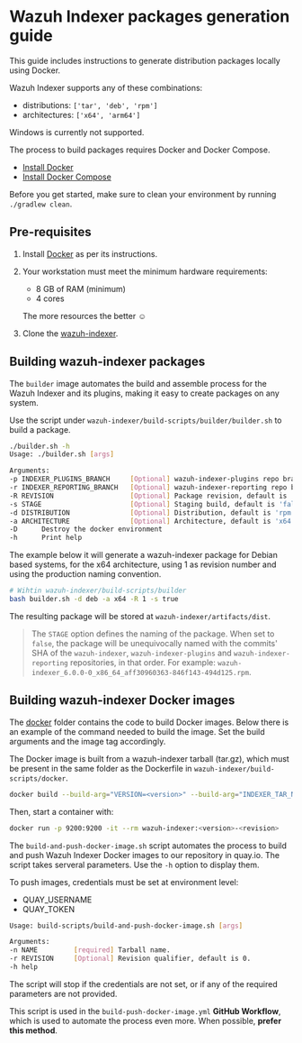 # Wazuh Indexer packages generation guide

This guide includes instructions to generate distribution packages locally using Docker.

Wazuh Indexer supports any of these combinations:

- distributions: `['tar', 'deb', 'rpm']`
- architectures: `['x64', 'arm64']`

Windows is currently not supported.

The process to build packages requires Docker and Docker Compose.

- [Install Docker](https://docs.docker.com/engine/install/)
- [Install Docker Compose](https://docs.docker.com/compose/install/linux/)

Before you get started, make sure to clean your environment by running `./gradlew clean`.

## Pre-requisites

1. Install [Docker](https://docs.docker.com/engine/install/) as per its instructions.

2. Your workstation must meet the minimum hardware requirements:

   - 8 GB of RAM (minimum)
   - 4 cores

   The more resources the better ☺

3. Clone the [wazuh-indexer](https://github.com/wazuh/wazuh-indexer).

## Building wazuh-indexer packages

The `builder` image automates the build and assemble process for the Wazuh Indexer and its plugins, making it easy to create packages on any system.

Use the script under `wazuh-indexer/build-scripts/builder/builder.sh` to build a package.

```bash
./builder.sh -h
Usage: ./builder.sh [args]

Arguments:
-p INDEXER_PLUGINS_BRANCH     [Optional] wazuh-indexer-plugins repo branch, default is 'main'.
-r INDEXER_REPORTING_BRANCH   [Optional] wazuh-indexer-reporting repo branch, default is 'main'
-R REVISION                   [Optional] Package revision, default is '0'.
-s STAGE                      [Optional] Staging build, default is 'false'.
-d DISTRIBUTION               [Optional] Distribution, default is 'rpm'.
-a ARCHITECTURE               [Optional] Architecture, default is 'x64'.
-D      Destroy the docker environment
-h      Print help
```

The example below it will generate a wazuh-indexer package for Debian based systems, for the x64 architecture, using 1 as revision number and using the production naming convention.

```bash
# Wihtin wazuh-indexer/build-scripts/builder
bash builder.sh -d deb -a x64 -R 1 -s true
```

The resulting package will be stored at `wazuh-indexer/artifacts/dist`.

> The `STAGE` option defines the naming of the package. When set to `false`, the package will be unequivocally named with the commits' SHA of the `wazuh-indexer`, `wazuh-indexer-plugins` and `wazuh-indexer-reporting` repositories, in that order. For example: `wazuh-indexer_6.0.0-0_x86_64_aff30960363-846f143-494d125.rpm`.

## Building wazuh-indexer Docker images

The [docker](./docker) folder contains the code to build Docker images. Below there is an example of the command needed to build the image. Set the build arguments and the image tag accordingly.

The Docker image is built from a wazuh-indexer tarball (tar.gz), which must be present in the same folder as the Dockerfile in `wazuh-indexer/build-scripts/docker`.

```bash
docker build --build-arg="VERSION=<version>" --build-arg="INDEXER_TAR_NAME=wazuh-indexer_<version>-<revision>_linux-x64.tar.gz" --tag=wazuh-indexer:<version>-<revision> --progress=plain --no-cache .
```

Then, start a container with:

```bash
docker run -p 9200:9200 -it --rm wazuh-indexer:<version>-<revision>
```

The `build-and-push-docker-image.sh` script automates the process to build and push Wazuh Indexer Docker images to our repository in quay.io. The script takes serveral parameters. Use the `-h` option to display them.

To push images, credentials must be set at environment level:

- QUAY_USERNAME
- QUAY_TOKEN

```bash
Usage: build-scripts/build-and-push-docker-image.sh [args]

Arguments:
-n NAME         [required] Tarball name.
-r REVISION     [Optional] Revision qualifier, default is 0.
-h help
```

The script will stop if the credentials are not set, or if any of the required parameters are not provided.

This script is used in the `build-push-docker-image.yml` **GitHub Workflow**, which is used to automate the process even more. When possible, **prefer this method**.
